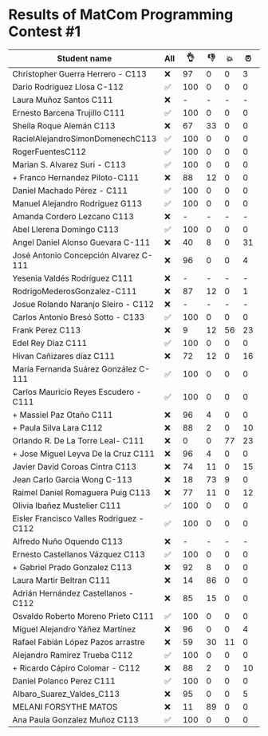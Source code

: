 # Results of MatCom Programming Contest #1

| Student name | All | 👌 | 👎 | 💥 | ⏰ | Simple |
| ------------ | --- | -- | -- | --- | -- | ------ |
| Christopher Guerra Herrero - C113 | ❌ | 97 | 0 | 0 | 3 | ✅ |
| Dario Rodriguez Llosa C-112 | ✅ | 100 | 0 | 0 | 0 | ✅ |
| Laura Muñoz Santos C111 | ❌ | - | - | - | - | ❌ |
| Ernesto Barcena Trujillo C111 | ✅ | 100 | 0 | 0 | 0 | ✅ |
| Sheila Roque Alemán C113 | ❌ | 67 | 33 | 0 | 0 | ❌ |
| RacielAlejandroSimonDomenechC113 | ✅ | 100 | 0 | 0 | 0 | ✅ |
| RogerFuentesC112 | ✅ | 100 | 0 | 0 | 0 | ✅ |
| Marian S. Alvarez Suri - C113 | ✅ | 100 | 0 | 0 | 0 | ✅ |
| + Franco Hernandez Piloto-C111 | ❌ | 88 | 12 | 0 | 0 | ❌ |
| Daniel Machado Pérez - C111 | ✅ | 100 | 0 | 0 | 0 | ✅ |
| Manuel Alejandro Rodriguez G113 | ✅ | 100 | 0 | 0 | 0 | ✅ |
| Amanda Cordero Lezcano C113 | ❌ | - | - | - | - | ✅ |
| Abel Llerena Domingo C113 | ✅ | 100 | 0 | 0 | 0 | ✅ |
| Angel Daniel Alonso Guevara C-111 | ❌ | 40 | 8 | 0 | 31 | ✅ |
| José Antonio Concepción Alvarez C-111 | ❌ | 96 | 0 | 0 | 4 | ✅ |
| Yesenia Valdés Rodríguez C111 | ❌ | - | - | - | - | ❌ |
| RodrigoMederosGonzalez-C111 | ❌ | 87 | 12 | 0 | 1 | ❌ |
| Josue Rolando Naranjo SIeiro - C112 | ❌ | - | - | - | - | ❌ |
| Carlos Antonio Bresó Sotto - C133 | ✅ | 100 | 0 | 0 | 0 | ✅ |
| Frank Perez C113 | ❌ | 9 | 12 | 56 | 23 | ❌ |
| Edel Rey Diaz C111 | ✅ | 100 | 0 | 0 | 0 | ✅ |
| Hivan Cañizares díaz C111 | ❌ | 72 | 12 | 0 | 16 | ❌ |
| María Fernanda Suárez González C-111 | ✅ | 100 | 0 | 0 | 0 | ✅ |
| Carlos Mauricio Reyes Escudero - C111 | ✅ | 100 | 0 | 0 | 0 | ✅ |
| + Massiel Paz Otaño C111 | ❌ | 96 | 4 | 0 | 0 | ✅ |
| + Paula Silva Lara C112 | ❌ | 88 | 2 | 0 | 10 | ✅ |
| Orlando R. De La Torre Leal- C111 | ❌ | 0 | 0 | 77 | 23 | ❌ |
| + Jose Miguel Leyva De la Cruz C111 | ❌ | 96 | 4 | 0 | 0 | ✅ |
| Javier David Coroas Cintra C113 | ❌ | 74 | 11 | 0 | 15 | ❌ |
| Jean Carlo Garcia Wong C-113 | ❌ | 18 | 73 | 9 | 0 | ❌ |
| Raimel Daniel Romaguera Puig C113 | ❌ | 77 | 11 | 0 | 12 | ❌ |
| Olivia Ibañez Mustelier C111 | ✅ | 100 | 0 | 0 | 0 | ✅ |
| Eisler Francisco Valles Rodriguez - C112 | ✅ | 100 | 0 | 0 | 0 | ✅ |
| Alfredo Nuño Oquendo C113 | ❌ | - | - | - | - | ❌ |
| Ernesto Castellanos Vázquez C113 | ✅ | 100 | 0 | 0 | 0 | ✅ |
| + Gabriel Prado Gonzalez C113 | ❌ | 92 | 8 | 0 | 0 | ❌ |
| Laura Martir Beltran C111 | ❌ | 14 | 86 | 0 | 0 | ❌ |
| Adrián Hernández Castellanos - C112 | ❌ | 85 | 15 | 0 | 0 | ✅ |
| Osvaldo Roberto Moreno Prieto C111 | ✅ | 100 | 0 | 0 | 0 | ✅ |
| Miguel Alejandro Yáñez Martínez | ❌ | 96 | 0 | 0 | 4 | ✅ |
| Rafael Fabián López Pazos arrastre | ❌ | 59 | 30 | 11 | 0 | ❌ |
| Alejandro Ramirez Trueba C112 | ✅ | 100 | 0 | 0 | 0 | ✅ |
| + Ricardo Cápiro Colomar - C112 | ❌ | 88 | 2 | 0 | 10 | ✅ |
| Daniel Polanco Perez C111 | ✅ | 100 | 0 | 0 | 0 | ✅ |
| Albaro_Suarez_Valdes_C113 | ❌ | 95 | 0 | 0 | 5 | ✅ |
| MELANI FORSYTHE MATOS | ❌ | 11 | 89 | 0 | 0 | ❌ |
| Ana Paula Gonzalez Muñoz C113 | ✅ | 100 | 0 | 0 | 0 | ✅ |

